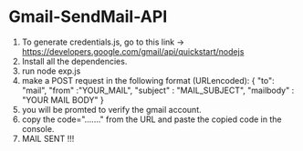 # Gmail-SendMail-API

1. To generate credentials.js, go to this link -> https://developers.google.com/gmail/api/quickstart/nodejs 
2. Install all the dependencies.
3. run node exp.js
4. make a POST request in the following format (URLencoded):
    {
      "to": "mail",
      "from" :"YOUR_MAIL",
      "subject" : "MAIL_SUBJECT",
      "mailbody" : "YOUR MAIL BODY"
    }
5. you will be promted to verify the gmail account.
6. copy the code="......." from the URL and paste the copied code in the console.
7. MAIL SENT !!!
